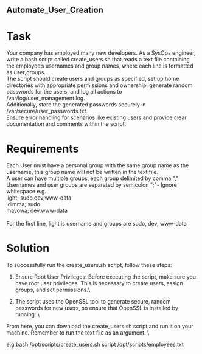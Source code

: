## Automate_User_Creation

# Task

Your company has employed many new developers. As a SysOps engineer, write a bash script called create_users.sh that reads a text file containing the employee’s usernames and group names, where each line is formatted as user;groups. \
The script should create users and groups as specified, set up home directories with appropriate permissions and ownership, generate random passwords for the users, and log all actions to /var/log/user_management.log. \
Additionally, store the generated passwords securely in /var/secure/user_passwords.txt. \
Ensure error handling for scenarios like existing users and provide clear documentation and comments within the script.

# Requirements

Each User must have a personal group with the same group name as the username, this group name will not be written in the text file. \
A user can have multiple groups, each group delimited by comma "," \
Usernames and user groups are separated by semicolon ";"- Ignore whitespace e.g. \
light; sudo,dev,www-data \
idimma; sudo \
mayowa; dev,www-data \
\
For the first line, light is username and groups are sudo, dev, www-data

# Solution

To successfully run the create_users.sh script, follow these steps: 

1. Ensure Root User Privileges:
   Before executing the script, make sure you have root user privileges. This is necessary to create users, assign groups, and set permissions.\
   
2. The script uses the OpenSSL tool to generate secure, random passwords for new users, so ensure that OpenSSL is installed by running: \

From here, you can download the create_users.sh script and run it on your machine. Remember to run the text file as an argument. \

e.g bash /opt/scripts/create_users.sh script /opt/scripts/employees.txt


